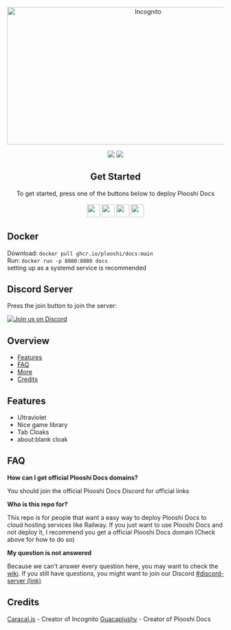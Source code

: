 <div align="center">
         
<img src="https://socialify.git.ci/plooshi/Docs/image?description=1&descriptionEditable=Evade%20censorship&font=Inter&forks=1&issues=1&logo=https%3A%2F%2Fraw.githubusercontent.com%2Fplooshi%2FDocs%2Fmain%2Fstatic%2Findex.svg&name=1&owner=1&pattern=Solid&stargazers=1&theme=Dark" alt="Incognito" width="640" height="320" />

<a href="" alt="Made with NodeJS"><img src="https://img.shields.io/badge/Made%20with-Node.JS-6DA55F?style=for-the-badge&logo=node.js&logoColor=white"></a> 
<a href="https://github.com/plooshi/Docs/graphs/contributors/" alt=""><img src="https://img.shields.io/github/contributors/plooshi/Docs?style=for-the-badge"></a>

</div>

<div align="center">
    <h2>Get Started</h2>
    <a>To get started, press one of the buttons below to deploy Plooshi Docs</a>
    <br>
    <br>
    <a href="https://render.com/deploy?repo=https://github.com/plooshi/Docs"><img height="30px" src="https://img.shields.io/badge/render-4f65f1.svg?style=for-the-badge&logo=render&logoColor=46e3b7"><img></a>
    <a href="https://repl.it/github/plooshi/Docs"><img height="30px" src="https://amethystnetwork-dev.github.io/assets/replit.svg"><img></a>
    <a href="https://railway.app/new/template/NZymFf?referralCode=cuXSLZ"><img height="30px" src="https://img.shields.io/badge/Railway-%234f0599.svg?style=for-the-badge&logo=railway&logoColor=white"><img></a>
    <a href="https://app.koyeb.com/deploy?type=git&repository=github.com/plooshi/Docs&branch=main&name=plooshidocs"><img height="30px" src="https://img.shields.io/badge/koyeb-121212.svg?style=for-the-badge&logo=koyeb&logoColor=87fcc4"><img></a>
</div>

## Docker

Download: `docker pull ghcr.io/plooshi/docs:main`
<br>
Run: `docker run -p 8080:8080 docs`
<br>
setting up as a systemd service is recommended

## Discord Server

Press the join button to join the server:

[![Join us on Discord](https://invidget.switchblade.xyz/4P2AgBPYxw?theme=dark)](https://discord.gg/4P2AgBPYxw)

## Overview

- [Features](#features)
- [FAQ](#faq)
- [More](#more)
- [Credits](#credits)


## Features

- Ultraviolet
- Nice game library
- Tab Cloaks
- about:blank cloak

## FAQ

**How can I get official Plooshi Docs domains?**

You should join the official Plooshi Docs Discord for official links

**Who is this repo for?**

This repo is for people that want a easy way to deploy Plooshi Docs to cloud hosting services like Railway. If you just want to use Plooshi Docs and not deploy it, I recommend you get a official Plooshi Docs domain (Check above for how to do so)

**My question is not answered**

Because we can't answer every question here, you may want to check the [wiki](https://github.com/amethystnetwork-dev/Incognito/wiki). If you still have questions, you might want to join our Discord [#discord-server (link)](#discord-server)

## Credits

[Caracal.js](https://github.com/caracal-js) - Creator of Incognito
[Guacaplushy](https://github.com/guacaplushy) - Creator of Plooshi Docs
